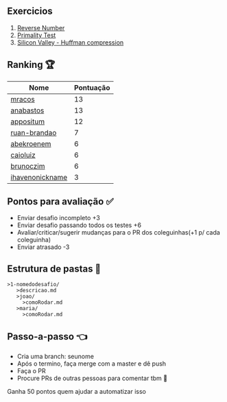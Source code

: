 ## Exercicios 

1. [Reverse Number](1-reverse-number/README.md)
1. [Primality Test](2-primality-test/README.md)
3. [Silicon Valley - Huffman compression](3-silicon-valley/README.md)

## Ranking 🏆

| Nome | Pontuação |
|------|-----------|
|[mracos](https://github.com/mracos/)|13|
|[anabastos](https://github.com/anabastos/)|13|
|[appositum](https://github.com/appositum/)|12|
|[ruan-brandao](https://github.com/anabastos/)|7|
|[abekroenem](https://github.com/abekroenem/)|6|
|[caioluiz](https://github.com/caioluiz/)|6|
|[brunoczim](https://github.com/brunoczim/)|6|
|[ihavenonickname](https://github.com/ihavenonickname/)|3|

## Pontos para avaliação ✅
- Enviar desafio incompleto +3
- Enviar desafio passando todos os testes +6
- Avaliar/criticar/sugerir mudanças para o PR dos coleguinhas(+1 p/ cada coleguinha)
- Enviar atrasado -3

## Estrutura de pastas 💼
```
>1-nomedodesafio/
   >descricao.md
   >joao/
     >comoRodar.md
   >maria/
     >comoRodar.md
```

## Passo-a-passo 👈
- Cria uma branch: seunome
- Após o termino, faça merge com a master e dê push
- Faça o PR
- Procure PRs de outras pessoas para comentar tbm 🙂

Ganha 50 pontos quem ajudar a automatizar isso
